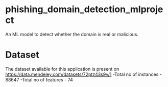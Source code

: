 # phishing_domain_detection_mlproject
An ML model to detect whether the domain is real or malicious.

# Dataset
The dataset available for this application is present on https://data.mendeley.com/datasets/72ptz43s9v/1
-Total no of instances - 88647
-Total no of features - 74



